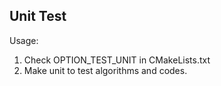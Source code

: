 Unit Test
--------------

Usage:

1. Check OPTION_TEST_UNIT in CMakeLists.txt
2. Make unit to test algorithms and codes.